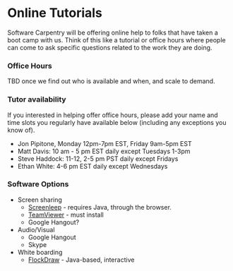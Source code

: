 Online Tutorials
================

Software Carpentry will be offering online help to folks that have taken a boot
camp with us.  Think of this like a tutorial or office hours where people can
come to ask specific questions related to the work they are doing. 

### Office Hours

TBD once we find out who is available and when, and scale to demand. 

### Tutor availability 

If you interested in helping offer office hours, please add your name and time
slots you regularly have available below (including any exceptions you know of). 
 + Jon Pipitone, Monday 12pm-7pm EST, Friday 9am-5pm EST
 + Matt Davis: 10 am - 5 pm EST daily except Tuesdays 1-3pm
 + Steve Haddock: 11-12, 2-5 pm PST daily except Fridays
 + Ethan White: 4-6 pm EST daily except Wednesdays

### Software Options

 + Screen sharing
    + [Screenleep](http://screenleap.com) - requires Java, through the browser. 
    + [TeamViewer](http://teamviewer.com) - must install
    + Google Hangout? 
 + Audio/Visual
    + Google Hangout
    + Skype 
 + White boarding
    + [FlockDraw](http://flockdraw.com) - Java-based, interactive
